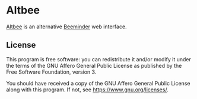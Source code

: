 # Altbee

[Altbee](https://altbee.aeonc.com) is an alternative [Beeminder](https://www.beeminder.com) web interface.

## License

This program is free software: you can redistribute it and/or modify
it under the terms of the GNU Affero General Public License as published by
the Free Software Foundation, version 3.

You should have received a copy of the GNU Affero General Public License
along with this program.  If not, see <https://www.gnu.org/licenses/>.
